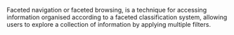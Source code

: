 Faceted navigation or faceted browsing, is a technique for accessing information organised according to a faceted classification system, allowing users to explore a collection of information by applying multiple filters.
